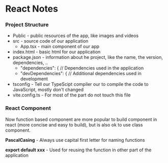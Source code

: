 # React Notes

### Project Structure

- Public - public resources of the app, like images and videos
- src - source code of our application
  - App.tsx - main component of our app
- index.html - basic html for our application
- package.json - information about he project, like the name, the version, dependencies, ..
  - "dependencies": { // Dependencies used in the application
  - "devDependencies": { // Additional dependencies used in development
- tsconfig - Tell our TypeScipt compiler our to compile the code to JavaScript, mostly don't changed
- vite.config.ts - For most of the part do not touch this file

### React Component

Now function based component are more popular to build component in react (more concise and easy to build), but is also ok to use class component.

**PascalCasing** - Always use capital first letter for naming functions

**export default xxx** - Used for reusing the function in other part of the application